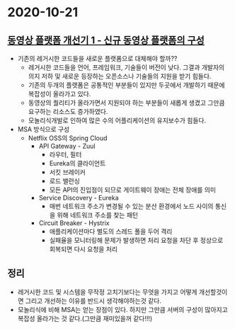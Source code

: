# 2020-10-21

## [동영상 플랫폼 개선기 1 - 신규 동영상 플랫폼의 구성](https://d2.naver.com/helloworld/3963776)
- 기존의 레거시한 코드들을 새로운 플랫폼으로 대체해야 할까??
  - 레거시한 코드들을 언어, 프레임워크, 기술들이 버전이 낮다. 그결과 개발자의 의지 저하 및 새로운 등장하는 오픈소스나 기술들의 지원을 받기 힘들다.
  - 기존의 두개의 플랫폼은 공통적인 부분들이 있지만 두곳에서 개발하기 때문에 복잡성이 올라가고 있다.
  - 동영상의 퀄리티가 올라가면서 지원되야 하는 부분들이 새롭게 생겼고 그만큼 요구하는 리소스도 증가하였다.
  - 모놀리식개발로 인하여 많은 수의 어플리케이션의 유지보수가 힘들다.
- MSA 방식으로 구성
  - Netflix OSS의 Spring Cloud
    - API Gateway - Zuul
      - 라우터, 필터
      - Eureka의 클라이언트
      - 서킷 브레이커
      - 로드 밸런싱
      - 모든 API의 진입점이 되므로 게이트웨이 장애는 전체 장애를 의미
    - Service Discovery - Eureka
      - 매번 네트워크 주소가 변경될 수 있는 분산 환경에서 노드 사이의 통신을 위해 네트워크 주소를 찾는 패턴
    - Circuit Breaker - Hystrix
      - 애플리케이션마다 별도의 스레드 풀을 두어 격리
      - 실패율을 모니터링해 문제가 발생하면 처리 요청을 차단 후 정상으로 회복되면 다시 요청을 처리

## 정리
- 레거시한 코드 및 시스템을 무작정 고치기보다는 무엇을 가지고 어떻게 개선할것이면 그리고 개선하는 이유를 반드시 생각해야하는것 같다.
- 모놀리식에 비해 MSA는 얻는 장점이 있다. 하지만 그만큼 서버의 구성이 많아지고 복잡성 올라가는 것 같다.(그만큼 재미있을꺼 같다!!!)

